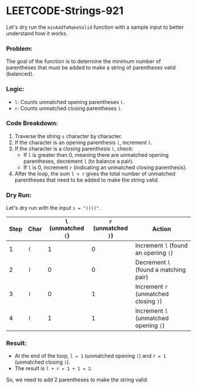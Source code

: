 # LEETCODE-Strings-921
Let's dry run the `minAddToMakeValid` function with a sample input to better understand how it works.

### Problem:
The goal of the function is to determine the minimum number of parentheses that must be added to make a string of parentheses valid (balanced).

### Logic:
- `l`: Counts unmatched opening parentheses `(`.
- `r`: Counts unmatched closing parentheses `)`.

### Code Breakdown:
1. Traverse the string `s` character by character.
2. If the character is an opening parenthesis `(`, increment `l`.
3. If the character is a closing parenthesis `)`, check:
   - If `l` is greater than 0, meaning there are unmatched opening parentheses, decrement `l` (to balance a pair).
   - If `l` is 0, increment `r` (indicating an unmatched closing parenthesis).
4. After the loop, the sum `l + r` gives the total number of unmatched parentheses that need to be added to make the string valid.

### Dry Run:

Let's dry run with the input `s = "())("`.

| Step | Char | `l` (unmatched `(`) | `r` (unmatched `)`) | Action                              |
|------|------|---------------------|---------------------|-------------------------------------|
| 1    | `(`  | 1                   | 0                   | Increment `l` (found an opening `(`)|
| 2    | `)`  | 0                   | 0                   | Decrement `l` (found a matching pair)|
| 3    | `)`  | 0                   | 1                   | Increment `r` (unmatched closing `)`)|
| 4    | `(`  | 1                   | 1                   | Increment `l` (unmatched opening `(`)|

### Result:
- At the end of the loop, `l = 1` (unmatched opening `(`) and `r = 1` (unmatched closing `)`).
- The result is `l + r = 1 + 1 = 2`.

So, we need to add 2 parentheses to make the string valid.
